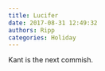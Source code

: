 ```yaml
---
title: Lucifer
date: 2017-08-31 12:49:32
authors: Ripp
categories: Holiday
---
```


 Kant is the next commish.